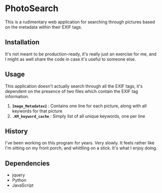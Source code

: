 # PhotoSearch

This is a rudimentary web application for searching through pictures based on the metadata within their EXIF tags.  

## Installation

It's not meant to be production-ready, it's really just an exercise for me, and I might as well share the code in case it's useful to someone else.

## Usage

This application doesn't actually search through all the EXIF tags, it's dependent on the presence of two files which contain the EXIF tag information.

1. <code>**Image_Metadatav2**</code> : Contains one line for each picture, along with all keywords for that picture
2. <code>**.KM_keyword_cache**</code> : Simply list of all unique keywords, one per line

## History

I've been working on this program for years.  Very slowly.  It feels rather like I'm sitting on my front porch, and whittling on a stick. It's what I enjoy doing.

## Dependencies

- jquery
- Python
- JavaScript
